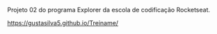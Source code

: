 Projeto 02 do programa Explorer da escola de codificação Rocketseat.

https://gustasilva5.github.io/Treiname/
